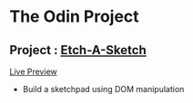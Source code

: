 # **The Odin Project**

## Project : [Etch-A-Sketch](https://www.theodinproject.com/paths/foundations/courses/foundations/lessons/etch-a-sketch-project)

[Live Preview](vsilagy.github.io/etch-a-sketch/)

- Build a sketchpad using DOM manipulation
